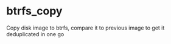 # btrfs_copy
Copy disk image to btrfs, compare it to previous image to get it deduplicated in one go
